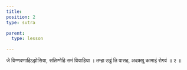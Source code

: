 ```yaml
---
title: 
position: 2
type: sutra

parent:
  type: lesson

---
```


जे विण्णवणाहिऽझोसिया, सतिण्णेहि समं वियाहिया । 
तम्हा उड्ढं ति पासह, अदक्खू कामाइं रोगवं ॥ २ ॥